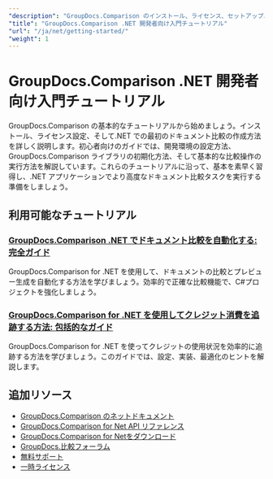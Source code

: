 ```yaml
---
"description": "GroupDocs.Comparison のインストール、ライセンス、セットアップ、および .NET アプリケーションでの最初のドキュメント比較の作成に関するステップバイステップのチュートリアル。"
"title": "GroupDocs.Comparison .NET 開発者向け入門チュートリアル"
"url": "/ja/net/getting-started/"
"weight": 1
---
```


# GroupDocs.Comparison .NET 開発者向け入門チュートリアル

GroupDocs.Comparison の基本的なチュートリアルから始めましょう。インストール、ライセンス設定、そして.NET での最初のドキュメント比較の作成方法を詳しく説明します。初心者向けのガイドでは、開発環境の設定方法、GroupDocs.Comparison ライブラリの初期化方法、そして基本的な比較操作の実行方法を解説しています。これらのチュートリアルに沿って、基本を素早く習得し、.NET アプリケーションでより高度なドキュメント比較タスクを実行する準備をしましょう。

## 利用可能なチュートリアル

### [GroupDocs.Comparison .NET でドキュメント比較を自動化する: 完全ガイド](./automate-document-comparison-groupdocs-net/)
GroupDocs.Comparison for .NET を使用して、ドキュメントの比較とプレビュー生成を自動化する方法を学びましょう。効率的で正確な比較機能で、C#プロジェクトを強化しましょう。

### [GroupDocs.Comparison for .NET を使用してクレジット消費を追跡する方法: 包括的なガイド](./track-credit-consumption-groupdocs-comparison-dotnet/)
GroupDocs.Comparison for .NET を使ってクレジットの使用状況を効率的に追跡する方法を学びましょう。このガイドでは、設定、実装、最適化のヒントを解説します。

## 追加リソース

- [GroupDocs.Comparison のネットドキュメント](https://docs.groupdocs.com/comparison/net/)
- [GroupDocs.Comparison for Net API リファレンス](https://reference.groupdocs.com/comparison/net/)
- [GroupDocs.Comparison for Netをダウンロード](https://releases.groupdocs.com/comparison/net/)
- [GroupDocs.比較フォーラム](https://forum.groupdocs.com/c/comparison)
- [無料サポート](https://forum.groupdocs.com/)
- [一時ライセンス](https://purchase.groupdocs.com/temporary-license/)